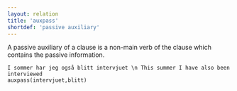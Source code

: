 ```yaml
---
layout: relation
title: 'auxpass'
shortdef: 'passive auxiliary'
---
```

A passive auxiliary of a clause is a non-main verb of the clause which contains the passive information.

~~~ sdparse
I sommer har jeg også blitt intervjuet \n This summer I have also been interviewed
auxpass(intervjuet,blitt)
~~~

<!-- Interlanguage links updated Út zář 29 20:43:10 CEST 2020 -->
